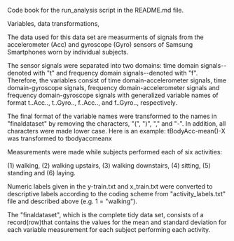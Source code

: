 Code book for the run_analysis script in the README.md file.

Variables, data transformations,

The data used for this data set are measurments of signals from the accelerometer (Acc) 
and gyroscope (Gyro) sensors of Samsung Smartphones worn by individual subjects.  

The sensor signals were separated into two domains:
time domain signals--denoted with "t" and frequency domain signals--denoted with "f".
Therefore, the variables consist of time domain-accelerometer signals, 
time domain-gyroscope signals, frequency domain-accelerometer signals and
frequency domain-gyroscope signals with generalized variable names of format
t..Acc.., t..Gyro.., f..Acc.., and f..Gyro.., respectively.

The final format of the variable names were transformed to the names in "finaldataset"
by removing the characters, "(", ")", "," and "-".  In addition, all characters were 
made lower case.  Here is an example:
tBodyAcc-mean()-X was transformed to tbodyaccmeanx

Measurements were made while subjects performed each of six activities:

(1) walking, (2) walking upstairs, (3) walking downstairs, 
(4) sitting, (5) standing and (6) laying.

Numeric labels given in the y-train.txt and x_train.txt were converted to 
descriptive labels according to the coding scheme from "activity_labels.txt" file and 
described above (e.g. 1 = "walking").

The "finaldataset", which is the complete tidy data set, consists of a 
record(row)that contains the values for the mean and standard deviation for each 
variable measurement for each subject performing each activity.